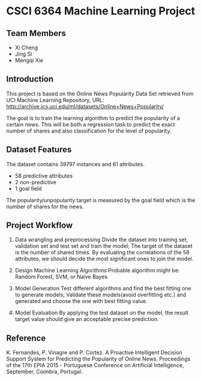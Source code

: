 # CSCI 6364 Machine Learning Project

## Team Members
* Xi Cheng
* Jing Si
* Mengqi Xie

## Introduction
This project is based on the Online News Popularity Data Set retrieved from UCI Machine Learning Repository, URL: <http://archive.ics.uci.edu/ml/datasets/Online+News+Popularity/>

The goal is to train the learning algorithm to predict the popularity of a certain news. This will be  both a regression task to predict the exact number of shares and also classification for the level of popularity.

## Dataset Features
The dataset contains 39797 instances and 61 attributes. 

* 58 predictive attributes
* 2 non-predictive          
* 1 goal field

The popularity/unpopularity target is measured by the goal field which is the number of shares for the news.

## Project Workflow

1. Data wrangling and preprocessing
Divide the dataset into training set, validation set and test set and train the model;
The target of the dataset is the number of shared times. By evaluating the correlations of the 58 attributes, we should decide the most significant ones to join the model. 

2. Design Machine Learning Algorithms
Probable algorithm might be: Random Forest, SVM, or Naïve Bayes

3. Model Generation
Test different algorithms and find the best fitting one to generate models;
Validate these models(avoid overfitting etc.) and generated and choose the one with best fitting value.

4. Model Evaluation 
By applying the test dataset on the model, the result target value should give an acceptable  precise prediction.

## Reference
K. Fernandes, P. Vinagre and P. Cortez. A Proactive Intelligent Decision
    Support System for Predicting the Popularity of Online News. Proceedings
    of the 17th EPIA 2015 - Portuguese Conference on Artificial Intelligence,
    September, Coimbra, Portugal.

